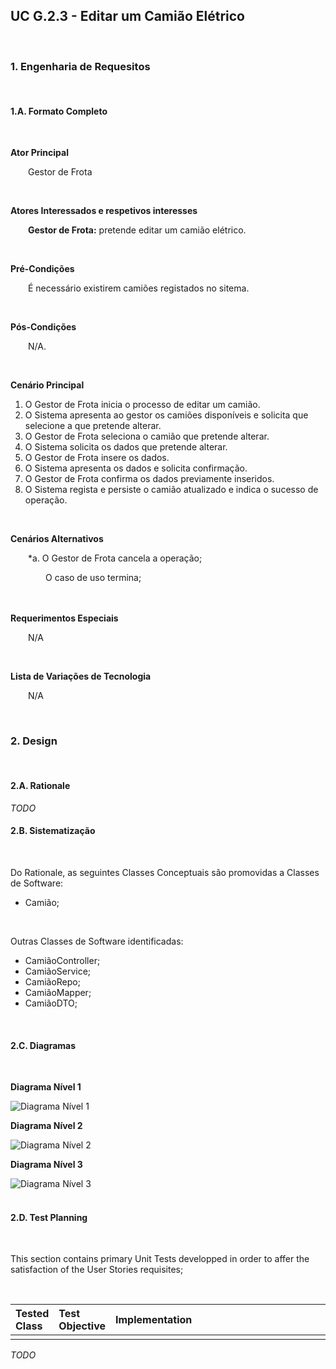 ## <b>UC G.2.3 - Editar um Camião Elétrico</b>
</br>

### <b>1. Engenharia de Requesitos</b>
</br>

#### <b>1.A. Formato Completo </b>
</br>

<b>Ator Principal</b>
<p>&ensp;&ensp;&ensp;&ensp;Gestor de Frota</p>
</br>

<b>Atores Interessados e respetivos interesses</b>
<p>&ensp;&ensp;&ensp;&ensp;<b>Gestor de Frota:</b> pretende editar um camião elétrico.</p>
<br>

<b>Pré-Condições</b>
<p>&ensp;&ensp;&ensp;&ensp;É necessário existirem camiões registados no sitema.</p>
</br>

<b>Pós-Condições</b>
<p>&ensp;&ensp;&ensp;&ensp;N/A.</p>
</br>

<b>Cenário Principal</b>
<ol>
    <li>O Gestor de Frota inicia o processo de editar um camião.</li>
    <li>O Sistema apresenta ao gestor os camiões disponíveis e solicita que selecione a que pretende alterar.</li>
        <li>O Gestor de Frota seleciona o camião que pretende alterar.</li>
    <li>O Sistema solicita os dados que pretende alterar.</li>
        <li>O Gestor de Frota insere os dados.</li>
    <li>O Sistema apresenta os dados e solicita confirmação.</li>
        <li>O Gestor de Frota confirma os dados previamente inseridos.</li>
    <li>O Sistema regista e persiste o camião atualizado e indica o sucesso de operação.</li>

</ol>
</br>

<b>Cenários Alternativos</b>
<p>&ensp;&ensp;&ensp;&ensp;*a. O Gestor de Frota cancela a operação;</p>
<p>&ensp;&ensp;&ensp;&ensp;&ensp;&ensp;&ensp;&ensp;O caso de uso termina;</p>
</br>

</br>
<b>Requerimentos Especiais</b>
<p>&ensp;&ensp;&ensp;&ensp;N/A</p>
</br>

<b>Lista de Variações de Tecnologia</b>
<p>&ensp;&ensp;&ensp;&ensp;N/A</p>
</br>


### <b>2. Design</b>
</br>

#### <b>2.A. Rationale</b>
*TODO*
</br>

#### <b>2.B. Sistematização</b>
</br>

<p>Do Rationale, as seguintes Classes Conceptuais são promovidas a Classes de Software:</p>

<ul>
    <li>Camião;</li>
</ul>
</br>

<p>Outras Classes de Software identificadas:</p>
<ul>
    <li>CamiãoController;</li>
    <li>CamiãoService;</li>
    <li>CamiãoRepo;</li>
    <li>CamiãoMapper;</li>
    <li>CamiãoDTO;</li>

</ul>
</br>

#### <b>2.C. Diagramas</b>
</br>

<b>Diagrama Nível 1</b>

![Diagrama Nível 1](./N%C3%ADvel%20%231/N%C3%ADvel%20%231-Vista%20de%20Processo%20UC%20L.1.3.png)

<b>Diagrama Nível 2</b>

![Diagrama Nível 2](./N%C3%ADvel%20%232/N%C3%ADvel%20%232-Vista%20de%20Processo%20UC%20L.1.3.png)

<b>Diagrama Nível 3</b>

![Diagrama Nível 3](./N%C3%ADvel%20%233/N%C3%ADvel%20%233%20-%20Vista%20de%20Processo%20UC%20L.1.3.png)
</br>
</br>

#### <b>2.D. Test Planning</b>
</br>

<p>This section contains primary Unit Tests developped in order to affer the satisfaction of the User Stories requisites;</p>
</br>

| Tested Class | Test Objective | <div style="width:450px">Implementation</div> |
|:--------------|:-------------------------|:------------------------|
||||
*TODO*